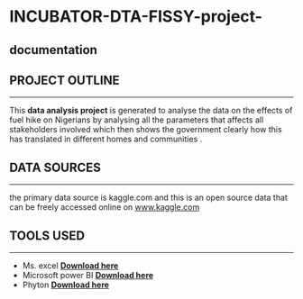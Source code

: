 # INCUBATOR-DTA-FISSY-project-
## documentation
## PROJECT OUTLINE
---
This **data analysis project** is generated to analyse the data on the effects of fuel hike on Nigerians by analysing all the parameters that affects all stakeholders involved which then shows the government clearly how this has translated in different homes and communities .
## DATA SOURCES
---
the primary data source is kaggle.com and this is an open source data that can be freely accessed online on www.kaggle.com
## TOOLS USED
---
- Ms. excel **[Download here](https://microsoftexcel)**
- Microsoft power BI **[Download here](https://microsoft.com)**
- Phyton **[Download here](https://phyton.org)**
```



